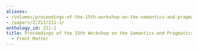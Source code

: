 ```yaml
---
aliases:
- /volumes/proceedings-of-the-15th-workshop-on-the-semantics-and-pragmatics-of-dialogue-front-matter/
- /papers/Z/Z11/Z11-1/
anthology_id: Z11-1
title: Proceedings of the 15th Workshop on the Semantics and Pragmatics of Dialogue
  - Front Matter
---
```

